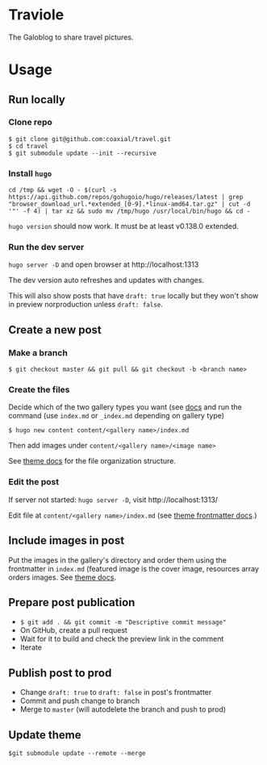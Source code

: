# Traviole

The Galoblog to share travel pictures.

# Usage

## Run locally

### Clone repo

```
$ git clone git@github.com:coaxial/travel.git
$ cd travel
$ git submodule update --init --recursive
```

### Install `hugo`

```
cd /tmp && wget -O - $(curl -s https://api.github.com/repos/gohugoio/hugo/releases/latest | grep "browser_download_url.*extended_[0-9].*linux-amd64.tar.gz" | cut -d '"' -f 4) | tar xz && sudo mv /tmp/hugo /usr/local/bin/hugo && cd -

```
`hugo version` should now work. It must be at least v0.138.0
extended.

### Run the dev server

`hugo server -D` and open browser at http://localhost:1313

The dev version auto refreshes and updates with changes.

This will also show posts that have `draft: true` locally but they
won't show in preview norproduction unless `draft: false`.

## Create a new post

### Make a branch

`$ git checkout master && git pull && git checkout -b <branch
name>`

### Create the files

Decide which of the two gallery types you want (see [docs](https://github.com/nicokaiser/hugo-theme-gallery?tab=readme-ov-file#usage) and run the command (use `index.md` or `_index.md` depending on gallery type)

`$ hugo new content content/<gallery name>/index.md`

Then add images under `content/<gallery name>/<image name>`

See [theme docs](https://github.com/nicokaiser/hugo-theme-gallery?tab=readme-ov-file#usage) for the file organization structure.

### Edit the post

If server not started: `hugo server -D`, visit
http://localhost:1313/

Edit file at `content/<gallery name>/index.md` (see [theme frontmatter docs](https://github.com/nicokaiser/hugo-theme-gallery?tab=readme-ov-file#front-matter).)

## Include images in post

Put the images in the gallery's directory and order them using the frontmatter in `index.md` (featured image is the cover image, resources array orders images. See [theme docs](https://github.com/nicokaiser/hugo-theme-gallery?tab=readme-ov-file#usage).

## Prepare post publication

- `$ git add . && git commit -m "Descriptive commit message"`
- On GitHub, create a pull request
- Wait for it to build and check the preview link in the comment
- Iterate

## Publish post to prod
- Change `draft: true` to `draft: false` in post's frontmatter
- Commit and push change to branch
- Merge to `master` (will autodelete the branch and push to prod)

## Update theme

`$git submodule update --remote --merge`
